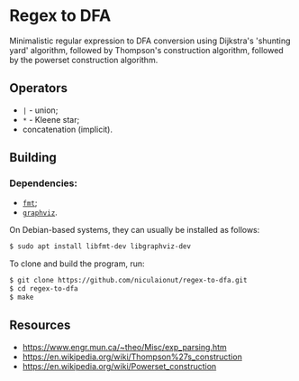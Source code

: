 # Regex to DFA

Minimalistic regular expression to DFA conversion using Dijkstra's 'shunting yard' algorithm, followed by
Thompson's construction algorithm, followed by the powerset construction
algorithm.

## Operators

* `|` - union;
* `*` - Kleene star;
* concatenation (implicit).

## Building

### Dependencies:

* [`fmt`](https://fmt.dev/latest/index.html);
* [`graphviz`](https://graphviz.org/docs/library/).

On Debian-based systems, they can usually be installed as follows:

```bash
$ sudo apt install libfmt-dev libgraphviz-dev
```

To clone and build the program, run:

```bash
$ git clone https://github.com/niculaionut/regex-to-dfa.git
$ cd regex-to-dfa
$ make
```

## Resources

* https://www.engr.mun.ca/~theo/Misc/exp_parsing.htm
* https://en.wikipedia.org/wiki/Thompson%27s_construction
* https://en.wikipedia.org/wiki/Powerset_construction
